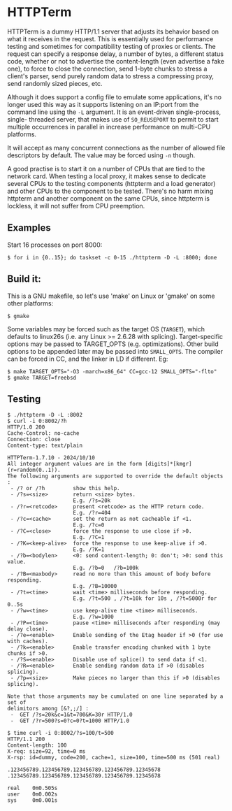 # HTTPTerm

HTTPTerm is a dummy HTTP/1.1 server that adjusts its behavior based on what it
receives in the request. This is essentially used for performance testing and
sometimes for compatibility testing of proxies or clients. The request can
specify a response delay, a number of bytes, a different status code, whether
or not to advertise the content-length (even advertise a fake one), to force
to close the connection, send 1-byte chunks to stress a client's parser, send
purely random data to stress a compressing proxy, send randomly sized pieces,
etc.

Although it does support a config file to emulate some applications, it's no
longer used this way as it supports listening on an IP:port from the command
line using the `-L` argument. It is an event-driven single-process, single-
threaded server, that makes use of `SO_REUSEPORT` to permit to start multiple
occurrences in parallel in increase performance on multi-CPU platforms.

It will accept as many concurrent connections as the number of allowed file
descriptors by default. The value may be forced using `-n` though.

A good practise is to start it on a number of CPUs that are tied to the network
card. When testing a local proxy, it makes sense to dedicate several CPUs to
the testing components (httpterm and a load generator) and other CPUs to the
component to be tested. There's no harm mixing httpterm and another component
on the same CPUs, since httpterm is lockless, it will not suffer from CPU
preemption.

## Examples
Start 16 processes on port 8000:
```
$ for i in {0..15}; do taskset -c 0-15 ./httpterm -D -L :8000; done
```

## Build it:
This is a GNU makefile, so let's use 'make' on Linux or 'gmake' on some other
platforms:

```
$ gmake
```
Some variables may be forced such as the target OS (`TARGET`), which defaults
to linux26s (i.e. any Linux >= 2.6.28 with splicing). Target-specific options
may be passed to TARGET_OPTS (e.g. optimizations). Other build options to be
appended later may be passed into `SMALL_OPTS`. The compiler can be forced in
CC, and the linker in LD if different. Eg:
```
$ make TARGET_OPTS="-O3 -march=x86_64" CC=gcc-12 SMALL_OPTS="-flto"
$ gmake TARGET=freebsd
```

## Testing
```
$ ./httpterm -D -L :8002
$ curl -i 0:8002/?h
HTTP/1.0 200
Cache-Control: no-cache
Connection: close
Content-type: text/plain

HTTPTerm-1.7.10 - 2024/10/10
All integer argument values are in the form [digits]*[kmgr] (r=random(0..1)).
The following arguments are supported to override the default objects :
 - /? or /?h         show this help.
 - /?s=<size>        return <size> bytes.
                     E.g. /?s=20k
 - /?r=<retcode>     present <retcode> as the HTTP return code.
                     E.g. /?r=404
 - /?c=<cache>       set the return as not cacheable if <1.
                     E.g. /?c=0
 - /?C=<close>       force the response to use close if >0.
                     E.g. /?C=1
 - /?K=<keep-alive>  force the response to use keep-alive if >0.
                     E.g. /?K=1
 - /?b=<bodylen>     <0: send content-length; 0: don't; >0: send this value.
                     E.g. /?b=0   /?b=100k
 - /?B=<maxbody>     read no more than this amount of body before responding.
                     E.g. /?B=10000
 - /?t=<time>        wait <time> milliseconds before responding.
                     E.g. /?t=500 , /?t=10k for 10s , /?t=5000r for 0..5s
 - /?w=<time>        use keep-alive time <time> milliseconds.
                     E.g. /?w=1000
 - /?P=<time>        pause <time> milliseconds after responding (may delay close).
 - /?e=<enable>      Enable sending of the Etag header if >0 (for use with caches).
 - /?k=<enable>      Enable transfer encoding chunked with 1 byte chunks if >0.
 - /?S=<enable>      Disable use of splice() to send data if <1.
 - /?R=<enable>      Enable sending random data if >0 (disables splicing).
 - /?p=<size>        Make pieces no larger than this if >0 (disables splicing).

Note that those arguments may be cumulated on one line separated by a set of
delimitors among [&?,;/] :
 -  GET /?s=20k&c=1&t=700&K=30r HTTP/1.0
 -  GET /?r=500?s=0?c=0?t=1000 HTTP/1.0

$ time curl -i 0:8002/?s=100/t=500
HTTP/1.1 200
Content-length: 100
X-req: size=92, time=0 ms
X-rsp: id=dummy, code=200, cache=1, size=100, time=500 ms (501 real)

.123456789.123456789.123456789.123456789.12345678
.123456789.123456789.123456789.123456789.12345678

real    0m0.505s
user    0m0.002s
sys     0m0.001s
```
